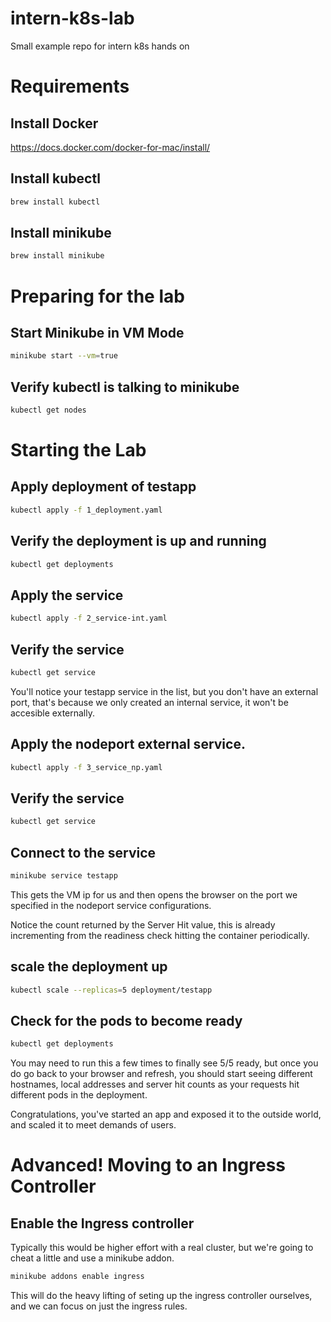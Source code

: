 # intern-k8s-lab
Small example repo for intern k8s hands on

# Requirements
## Install Docker
https://docs.docker.com/docker-for-mac/install/

## Install kubectl
```bash
brew install kubectl
```

## Install minikube

```bash
brew install minikube
```
# Preparing for the lab

## Start Minikube in VM Mode
```bash
minikube start --vm=true
```

## Verify kubectl is talking to minikube
```bash
kubectl get nodes
```

# Starting the Lab
## Apply deployment of testapp
```bash
kubectl apply -f 1_deployment.yaml
```

## Verify the deployment is up and running
```bash
kubectl get deployments
```

## Apply the service
```bash
kubectl apply -f 2_service-int.yaml
```

## Verify the service
```bash
kubectl get service
```
You'll notice your testapp service in the list, but you don't have an external port, that's because we only created an internal service, it won't be accesible externally.

## Apply the nodeport external service.
```bash
kubectl apply -f 3_service_np.yaml
```
## Verify the service
```bash
kubectl get service
```

## Connect to the service
```bash
minikube service testapp
```
This gets the VM ip for us and then opens the browser on the port we specified in the nodeport service configurations.

Notice the count returned by the Server Hit value, this is already incrementing from the readiness check hitting the container periodically. 

## scale the deployment up
```bash
kubectl scale --replicas=5 deployment/testapp
```
## Check for the pods to become ready
```bash
kubectl get deployments
```
You may need to run this a few times to finally see 5/5 ready, but once you do go back to your browser and refresh, you should start seeing different hostnames, local addresses and server hit counts as your requests hit different pods in the deployment.  

Congratulations, you've started an app and exposed it to the outside world, and scaled it to meet demands of users.

# Advanced! Moving to an Ingress Controller

## Enable the Ingress controller
Typically this would be higher effort with a real cluster, but we're going to cheat a little and use a minikube addon. 
```bash
minikube addons enable ingress
```
This will do the heavy lifting of seting up the ingress controller ourselves, and we can focus on just the ingress rules. 


